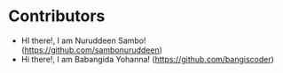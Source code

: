 # Contributors

- HI there!, I am Nuruddeen Sambo! (https://github.com/sambonuruddeen)
- Hi there!, I am Babangida Yohanna! (https://github.com/bangiscoder)


